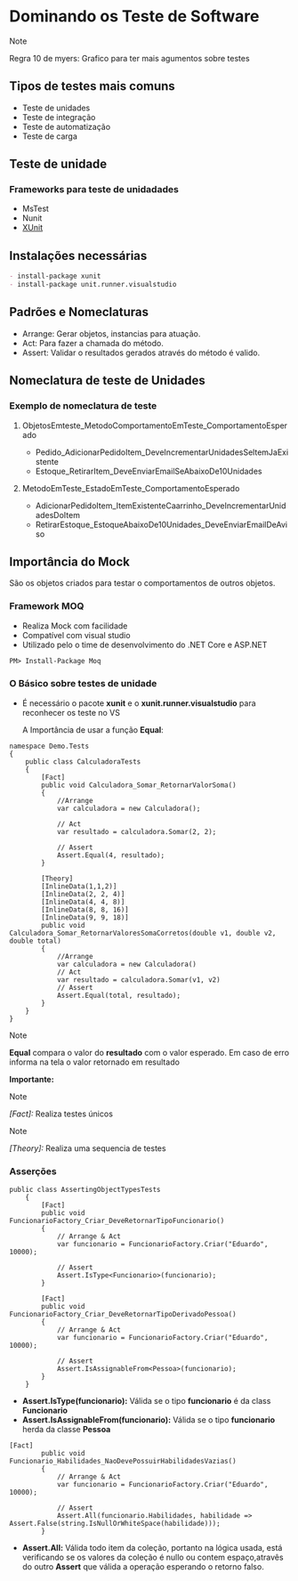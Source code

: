 # Dominando os Teste de Software

> [!NOTE]
> Regra 10 de myers: Grafico para ter mais agumentos sobre testes

## Tipos de testes mais comuns

- Teste de unidades
- Teste de integração
- Teste de automatização
- Teste de carga

## Teste de unidade

### Frameworks para teste de unidadades

- MsTest
- Nunit
- [XUnit](https://xunit.net/)

## Instalações necessárias

```md
- install-package xunit
- install-package unit.runner.visualstudio
```

## Padrões e Nomeclaturas

- Arrange: Gerar objetos, instancias para atuação.
- Act: Para fazer a chamada do método.
- Assert: Validar o resultados gerados através do método é valido.

## Nomeclatura de teste de Unidades

### Exemplo de nomeclatura de teste

1. ObjetosEmteste_MetodoComportamentoEmTeste_ComportamentoEsperado
   - Pedido_AdicionarPedidoItem_DeveIncrementarUnidadesSeltemJaExistente
   - Estoque_RetirarItem_DeveEnviarEmailSeAbaixoDe10Unidades

2. MetodoEmTeste_EstadoEmTeste_ComportamentoEsperado
   - AdicionarPedidoItem_ItemExistenteCaarrinho_DeveIncrementarUnidadesDoItem
   - RetirarEstoque_EstoqueAbaixoDe10Unidades_DeveEnviarEmailDeAviso

## Importância do Mock

São os objetos criados para testar o comportamentos de outros objetos.

### Framework MOQ

- Realiza Mock com facilidade
- Compatível com visual studio
- Utilizado pelo o time de desenvolvimento do .NET Core e ASP.NET

```md
PM> Install-Package Moq
```

### O Básico sobre testes de unidade

- É necessário o pacote **xunit** e o **xunit.runner.visualstudio** para reconhecer os teste no VS

    A Importância de usar a função **Equal**:

```dotnetcli
namespace Demo.Tests
{
    public class CalculadoraTests
    {
        [Fact]
        public void Calculadora_Somar_RetornarValorSoma()
        {
            //Arrange
            var calculadora = new Calculadora();

            // Act
            var resultado = calculadora.Somar(2, 2);

            // Assert
            Assert.Equal(4, resultado);
        }

        [Theory]
        [InlineData(1,1,2)]
        [InlineData(2, 2, 4)]
        [InlineData(4, 4, 8)]
        [InlineData(8, 8, 16)]
        [InlineData(9, 9, 18)]
        public void Calculadora_Somar_RetornarValoresSomaCorretos(double v1, double v2, double total)
        {
            //Arrange
            var calculadora = new Calculadora()
            // Act
            var resultado = calculadora.Somar(v1, v2)
            // Assert
            Assert.Equal(total, resultado);
        }
    }
}
```

> [!NOTE]
> **Equal** compara o valor do **resultado** com o valor esperado. Em caso de erro informa na tela o valor retornado em resultado

**Importante:**

> [!NOTE]
> *[Fact]:* Realiza testes únicos

> [!NOTE]
> *[Theory]:* Realiza uma sequencia de testes

### Asserções

```dotnetcli
public class AssertingObjectTypesTests
    {
        [Fact]
        public void FuncionarioFactory_Criar_DeveRetornarTipoFuncionario()
        {
            // Arrange & Act
            var funcionario = FuncionarioFactory.Criar("Eduardo", 10000);

            // Assert
            Assert.IsType<Funcionario>(funcionario);
        }
        
        [Fact]
        public void FuncionarioFactory_Criar_DeveRetornarTipoDerivadoPessoa()
        {
            // Arrange & Act
            var funcionario = FuncionarioFactory.Criar("Eduardo", 10000);

            // Assert
            Assert.IsAssignableFrom<Pessoa>(funcionario);
        }
    }
```

- **Assert.IsType<Funcionario>(funcionario):** Válida se o tipo **funcionario** é da class **Funcionario**
- **Assert.IsAssignableFrom<Pessoa>(funcionario):** Válida se o tipo **funcionario** herda da classe **Pessoa**

```dotnetcli
[Fact]
        public void Funcionario_Habilidades_NaoDevePossuirHabilidadesVazias()
        {
            // Arrange & Act
            var funcionario = FuncionarioFactory.Criar("Eduardo", 10000);

            // Assert
            Assert.All(funcionario.Habilidades, habilidade => Assert.False(string.IsNullOrWhiteSpace(habilidade)));
        }
```

- **Assert.All:** Válida todo item da coleção, portanto na lógica usada, está verificando se os valores da coleção é nullo ou contem espaço,atravês do outro **Assert** que válida a operação esperando o retorno falso.
